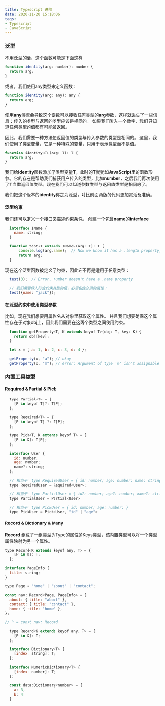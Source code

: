 ```yaml
---
title: Typescript 进阶
date: 2020-11-20 15:18:06
tags:
- Typescript
- JavaScript
---
```


### 泛型

不用泛型的话，这个函数可能是下面这样

```javascript
function identity(arg: number): number {
  return arg;
}
```

或者，我们使用any类型来定义函数：

```javascript
function identity(arg: any): any {
  return arg;
}
```

使用**any**类型会导致这个函数可以接收任何类型的**arg**参数，这样就丢失了一些信息：传入的类型与返回的类型应该是相同的。 如果我们传入一个数字，我们只知道任何类型的值都有可能被返回。

因此，我们需要一种方法使返回值的类型与传入参数的类型是相同的。 这里，我们使用了类型变量，它是一种特殊的变量，只用于表示类型而不是值。

```javascript
function identity<T>(arg: T): T {
  return arg;
}
```

我们给**identity**函数添加了类型变量**T**，此时的**T**就犹如**JavaScript**里的函数形参。它的存在是帮助我们捕获用户传入的类型，比如**number**，之后我们再次使用了**T**当做返回值类型。现在我们可以知道参数类型与返回值类型是相同的了。

我们把这个版本的**identity**称之为泛型，对比前面两版的代码更加灵活及准确。

#### 泛型约束


我们还可以定义一个接口来描述约束条件。 创建一个包含**name**的**interface**


```javascript
  interface IName {
    name: string;
  }

  function test<T extends IName>(arg: T): T {
      console.log(arg.name);  // Now we know it has a .length property, so no more error
      return arg;
  }
```

现在这个泛型函数被定义了约束，因此它不再是适用于任意类型：

```javascript
  test(3);  // Error, number doesn't have a .name property

  // 我们需要传入符合约束类型的值，必须包含必须的属性：
  test({name: "jack"});
```

#### 在泛型约束中使用类型参数

比如，现在我们想要用属性名从对象里获取这个属性。 并且我们想要确保这个属性存在于对象obj上，因此我们需要在这两个类型之间使用约束。

```javascript
  function getProperty<T, K extends keyof T>(obj: T, key: K) {
    return obj[key];
  }

  let x = { a: 1, b: 2, c: 3, d: 4 };

  getProperty(x, "a"); // okay
  getProperty(x, "m"); // error: Argument of type 'm' isn't assignable to 'a' | 'b' | 'c' | 'd'.
```

### 内置工具类型

#### Required & Partial & Pick

```javascript
  type Partial<T> = {
    [P in keyof T]?: T[P];
  };

  type Required<T> = {
    [P in keyof T]-?: T[P];
  };

  type Pick<T, K extends keyof T> = {
    [P in K]: T[P];
  };

  interface User {
    id: number;
    age: number;
    name?: string;
  };

  // 相当于: type RequiredUser = { id: number; age: number; name: string; }
  type RequiredUser = Required<User>;

  // 相当于: type PartialUser = { id?: number; age?: number; name?: string; }
  type PartialUser = Partial<User>

  // 相当于: type PickUser = { id: number; age: number; }
  type PickUser = Pick<User, "id" | "age">

```

#### Record & Dictionary & Many

**Record**
组成了一组类型为Type的属性的Keys类型，该内置类型可以将一个类型属性映射为另一个属性。

```javascript
type Record<K extends keyof any, T> = {
    [P in K]: T;
  };

interface PageInfo {
  title: string;
}

type Page = "home" | "about" | "contact";

const nav: Record<Page, PageInfo> = {
  about: { title: "about" },
  contact: { title: "contact" },
  home: { title: "home" },
};

// ^ = const nav: Record
```

```javascript
  type Record<K extends keyof any, T> = {
    [P in K]: T;
  };

  interface Dictionary<T> {
    [index: string]: T;
  };

  interface NumericDictionary<T> {
    [index: number]: T;
  };

  const data:Dictionary<number> = {
    a: 3,
    b: 4
  }
```